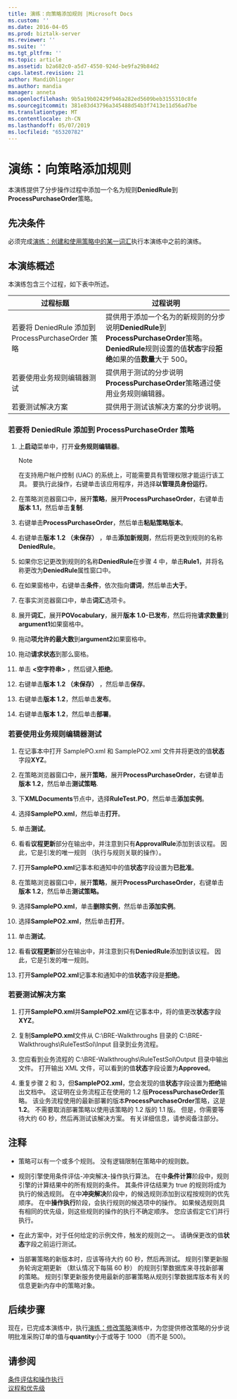 ```yaml
---
title: 演练：向策略添加规则 |Microsoft Docs
ms.custom: ''
ms.date: 2016-04-05
ms.prod: biztalk-server
ms.reviewer: ''
ms.suite: ''
ms.tgt_pltfrm: ''
ms.topic: article
ms.assetid: b2a682c0-a5d7-4550-924d-be9fa29b84d2
caps.latest.revision: 21
author: MandiOhlinger
ms.author: mandia
manager: anneta
ms.openlocfilehash: 9b5a19b02429f946a282ed5609beb3155310c8fe
ms.sourcegitcommit: 381e83d43796a345488d54b3f7413e11d56ad7be
ms.translationtype: MT
ms.contentlocale: zh-CN
ms.lasthandoff: 05/07/2019
ms.locfileid: "65320782"
---
```

# <a name="walkthrough-adding-a-rule-to-the-policy"></a>演练：向策略添加规则
本演练提供了分步操作过程中添加一个名为规则**DeniedRule**到**ProcessPurchaseOrder**策略。  
  
## <a name="prerequisites"></a>先决条件  
 必须完成[演练：创建和使用策略中的某一词汇](../core/walkthrough-creating-and-using-a-vocabulary-in-the-policy.md)执行本演练中之前的演练。  
  
## <a name="overview-of-this-walkthrough"></a>本演练概述  
 本演练包含三个过程，如下表中所述。  
  
|过程标题|过程说明|  
|---------------------|---------------------------|  
|若要将 DeniedRule 添加到 ProcessPurchaseOrder 策略|提供用于添加一个名为的新规则的分步说明**DeniedRule**到**ProcessPurchaseOrder**策略。 **DeniedRule**规则设置的值**状态**字段**拒绝**如果的值**数量**大于 500。|  
|若要使用业务规则编辑器测试|提供用于测试的分步说明**ProcessPurchaseOrder**策略通过使用业务规则编辑器。|  
|若要测试解决方案|提供用于测试该解决方案的分步说明。|  
  
### <a name="to-add-deniedrule-to-the-processpurchaseorder-policy"></a>若要将 DeniedRule 添加到 ProcessPurchaseOrder 策略  
  
1.  上**启动**菜单中，打开**业务规则编辑器**。  
  
    > [!NOTE]
    >  在支持用户帐户控制 (UAC) 的系统上，可能需要具有管理权限才能运行该工具。 要执行此操作，右键单击该应用程序，并选择**以管理员身份运行**。  
  
2.  在策略浏览器窗口中，展开**策略**，展开**ProcessPurchaseOrder**，右键单击**版本 1.1**，然后单击**复制**.  
  
3.  右键单击**ProcessPurchaseOrder**，然后单击**粘贴策略版本**。  
  
4.  右键单击**版本 1.2 （未保存）** ，单击**添加新规则**，然后将更改到规则的名称**DeniedRule**。  
  
5.  如果你忘记更改到规则的名称**DeniedRule**在步骤 4 中，单击**Rule1**，并将名称更改为**DeniedRule**属性窗口中。  
  
6.  在如果窗格中，右键单击**条件**，依次指向**谓词**，然后单击**大于**。  
  
7.  在事实浏览器窗口中，单击**词汇**选项卡。  
  
8.  展开**词汇**，展开**POVocabulary**，展开**版本 1.0-已发布**，然后将拖**请求数量**到**argument1**如果窗格中。  
  
9. 拖动**项允许的最大数**到**argument2**如果窗格中。  
  
10. 拖动**请求状态**到那么窗格。  
  
11. 单击 **\<空字符串\>** ，然后键入**拒绝**。  
  
12. 右键单击**版本 1.2 （未保存）** ，然后单击**保存**。  
  
13. 右键单击**版本 1.2**，然后单击**发布**。  
  
14. 右键单击**版本 1.2**，然后单击**部署**。  
  
### <a name="to-test-with-business-rule-composer"></a>若要使用业务规则编辑器测试  
  
1.  在记事本中打开 SamplePO.xml 和 SamplePO2.xml 文件并将更改的值**状态**字段**XYZ**。  
  
2.  在策略浏览器窗口中，展开**策略**，展开**ProcessPurchaseOrder**，右键单击**版本 1.2**，然后单击**测试策略**.  
  
3.  下**XMLDocuments**节点中，选择**RuleTest.PO**，然后单击**添加实例**。  
  
4.  选择**SamplePO.xml**，然后单击**打开**。  
  
5.  单击**测试**。  
  
6.  看看**议程更新**部分在输出中，并注意到只有**ApprovalRule**添加到该议程。 因此，它是引发的唯一规则 （执行与规则关联的操作）。  
  
7.  打开**SamplePO.xml**记事本和通知中的值**状态**字段设置为**已批准**。  
  
8.  在策略浏览器窗口中，展开**策略**，展开**ProcessPurchaseOrder**，右键单击**版本 1.2**，然后单击**测试策略。**  
  
9. 选择**SamplePO.xml**，单击**删除实例**，然后单击**添加实例**。  
  
10. 选择**SamplePO2.xml**，然后单击**打开**。  
  
11. 单击**测试**。  
  
12. 看看**议程更新**部分在输出中，并注意到只有**DeniedRule**添加到该议程。 因此，它是引发的唯一规则。  
  
13. 打开**SamplePO2.xml**记事本和通知中的值**状态**字段是**拒绝**。  
  
### <a name="to-test-the-solution"></a>若要测试解决方案  
  
1.  打开**SamplePO.xml**并**SamplePO2.xml**在记事本中，将的值更改**状态**字段**XYZ**。  
  
2.  复制**SamplePO.xml**文件从 C:\BRE-Walkthroughs 目录的 C:\BRE-Walkthroughs\RuleTestSol\Input 目录到业务流程。  
  
3.  您应看到业务流程的 C:\BRE-Walkthroughs\RuleTestSol\Output 目录中输出文件。 打开输出 XML 文件，可以看到的值**状态**字段设置为**Approved**。  
  
4.  重复步骤 2 和 3，但**SamplePO2.xml**，您会发现的值**状态**字段设置为**拒绝**输出文档中。 这证明在业务流程正在使用的 1.2 版**ProcessPurchaseOrder**策略。 该业务流程使用的最新部署的版本**ProcessPurchaseOrder**策略，这是**1.2**。 不需要取消部署策略以使用该策略的 1.2 版的 1.1 版。 但是，你需要等待大约 60 秒，然后再测试该解决方案。 有关详细信息，请参阅备注部分。  
  
## <a name="comments"></a>注释  
  
-   策略可以有一个或多个规则。 没有逻辑限制在策略中的规则数。  
  
-   规则引擎使用条件评估-冲突解决-操作执行算法。 在中**条件计算**阶段中，规则引擎的计算结果中的所有规则的条件。 其条件评估结果为 true 的规则将成为执行的候选规则。 在中**冲突解决**阶段中，的候选规则添加到议程按规则的优先顺序。 在中**操作执行**阶段，会执行规则的候选项中的操作。 如果候选规则具有相同的优先级，则这些规则的操作的执行不确定顺序。 您应该假定它们并行执行。  
  
-   在此方案中，对于任何给定的示例文件，触发的规则之一。 请确保更改的值**状态**字段之前运行测试。  
  
-   当部署策略的新版本时，应该等待大约 60 秒，然后再测试。 规则引擎更新服务轮询定期更新 （默认情况下每隔 60 秒） 的规则引擎数据库来寻找新部署的策略。 规则引擎更新服务使用最新的部署策略从规则引擎数据库版本有关的信息更新内存中的策略对象。  
  
## <a name="next-steps"></a>后续步骤  
 现在，已完成本演练中，执行[演练：修改策略](../core/walkthrough-modifying-the-policy.md)演练中，为您提供修改策略的分步说明批准采购订单的值与**quantity**小于或等于 1000 （而不是 500)。  
  
## <a name="see-also"></a>请参阅  
 [条件评估和操作执行](../core/condition-evaluation-and-action-execution.md)   
 [议程和优先级](../core/agenda-and-priority.md)